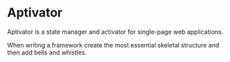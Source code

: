 # Aptivator

Aptivator is a state manager and activator for single-page web applications.

When writing a framework create the most essential skeletal structure and
then add bells and whistles.
